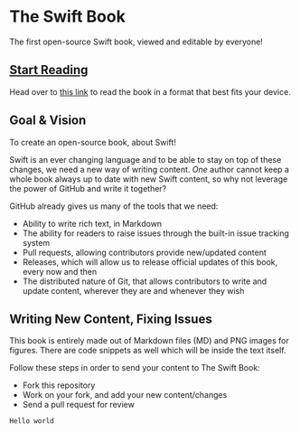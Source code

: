 The Swift Book
==============
The first open-source Swift book, viewed and editable by everyone!

[Start Reading](https://vandadnp.gitbooks.io/theswiftbook/)
-------------
Head over to [this link](https://vandadnp.gitbooks.io/theswiftbook/) to read the book in a format that best fits your device.

Goal & Vision
-------------
To create an open-source book, about Swift!

Swift is an ever changing language and to be able to stay on top of these changes, we need a new way of writing content. *One* author cannot keep a whole book always up to date with new Swift content, so why not leverage the power of GitHub and write it together?

GitHub already gives us many of the tools that we need:

-   Ability to write rich text, in Markdown
-   The ability for readers to raise issues through the built-in issue tracking system
-   Pull requests, allowing contributors provide new/updated content
-   Releases, which will allow us to release official updates of this book, every now and then
-   The distributed nature of Git, that allows contributors to write and update content, wherever they are and whenever they wish


Writing New Content, Fixing Issues
-------------------
This book is entirely made out of Markdown files (MD) and PNG images for figures. There are code snippets as well which will be inside the text itself.

Follow these steps in order to send your content to The Swift Book:
* Fork this repository
* Work on your fork, and add your new content/changes
* Send a pull request for review
```swift
Hello world
```